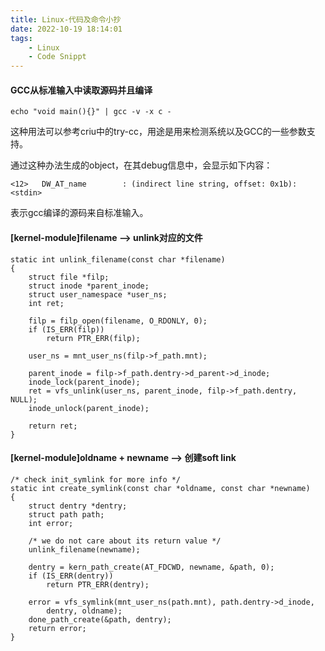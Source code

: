 ```yaml
---
title: Linux-代码及命令小抄
date: 2022-10-19 18:14:01
tags:
    - Linux
    - Code Snippt
---
```


#### GCC从标准输入中读取源码并且编译
```
echo "void main(){}" | gcc -v -x c -
```
这种用法可以参考criu中的try-cc，用途是用来检测系统以及GCC的一些参数支持。

通过这种办法生成的object，在其debug信息中，会显示如下内容：
```
<12>   DW_AT_name        : (indirect line string, offset: 0x1b): <stdin>
```
表示gcc编译的源码来自标准输入。

#### [kernel-module]filename --> unlink对应的文件
```
static int unlink_filename(const char *filename)
{
    struct file *filp;
    struct inode *parent_inode;
    struct user_namespace *user_ns;
    int ret;

    filp = filp_open(filename, O_RDONLY, 0);
    if (IS_ERR(filp))
        return PTR_ERR(filp);
    
    user_ns = mnt_user_ns(filp->f_path.mnt);
    
    parent_inode = filp->f_path.dentry->d_parent->d_inode;
    inode_lock(parent_inode);
    ret = vfs_unlink(user_ns, parent_inode, filp->f_path.dentry, NULL);    
    inode_unlock(parent_inode);

    return ret;
}
```

#### [kernel-module]oldname + newname --> 创建soft link

```
/* check init_symlink for more info */
static int create_symlink(const char *oldname, const char *newname)
{
	struct dentry *dentry;
	struct path path;
	int error;

    /* we do not care about its return value */
    unlink_filename(newname);

    dentry = kern_path_create(AT_FDCWD, newname, &path, 0);
	if (IS_ERR(dentry))
		return PTR_ERR(dentry);

	error = vfs_symlink(mnt_user_ns(path.mnt), path.dentry->d_inode,
		dentry, oldname);
	done_path_create(&path, dentry);
	return error;
}
```